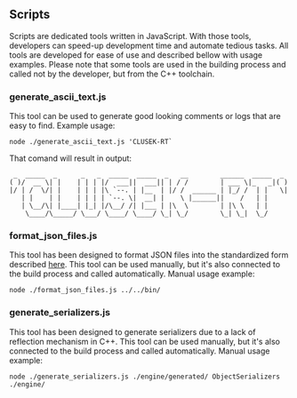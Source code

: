 ## Scripts

Scripts are dedicated tools written in JavaScript. With those tools, developers can speed-up development time and automate tedious tasks. All tools are developed for ease of use and described bellow with usage examples. Please note that some tools are used in the building process and called not by the developer, but from the C++ toolchain.

### generate_ascii_text.js

This tool can be used to generate good looking comments or logs that are easy to find. Example usage:

```
node ./generate_ascii_text.js 'CLUSEK-RT`
```

That comand will result in output:

```
 _  _____  _      _   _  _____  _____  _   __        ______  _____  _
( )/  __ \| |    | | | |/  ___||  ___|| | / /        | ___ \|_   _|( )
|/ | /  \/| |    | | | |\ `--. | |__  | |/ /  ______ | |_/ /  | |   \|
   | |    | |    | | | | `--. \|  __| |    \ |______||    /   | |
   | \__/\| |____| |_| |/\__/ /| |___ | |\  \        | |\ \   | |
    \____/\_____/ \___/ \____/ \____/ \_| \_/        \_| \_|  \_/
```

### format_json_files.js

This tool has been designed to format JSON files into the standardized form described [here](./resources_standards.md). This tool can be used manually, but it's also connected to the build process and called automatically.  Manual usage example:

```
node ./format_json_files.js ../../bin/
```

### generate_serializers.js

This tool has been designed to generate serializers due to a lack of reflection mechanism in C++. This tool can be used manually, but it's also connected to the build process and called automatically. Manual usage example:

```
node ./generate_serializers.js ./engine/generated/ ObjectSerializers ./engine/
```
